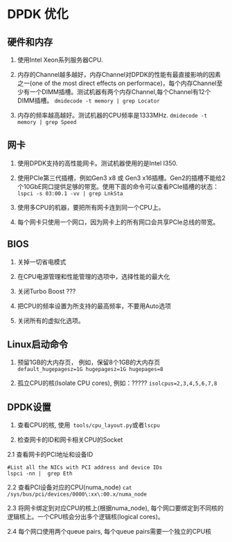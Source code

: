 # DPDK 优化

## 硬件和内存
1. 使用Intel Xeon系列服务器CPU.


2. 内存的Channel越多越好，内存Channel对DPDK的性能有最直接影响的因素之一(one of the most direct effects on performace)，每个内存Channel至少有一个DIMM插槽。测试机器有两个内存Channel,每个Channel有12个DIMM插槽。
``` dmidecode -t memory | grep Locator ```

3. 内存的频率越高越好。测试机器的CPU频率是1333MHz.
``` dmidecode -t memory | grep Speed ```

## 网卡

1. 使用DPDK支持的高性能网卡。测试机器使用的是Intel I350.

2. 使用PCIe第三代插槽，例如Gen3 x8 或 Gen3 x16插槽。Gen2的插槽不能给2个10GbE网口提供足够的带宽。使用下面的命令可以查看PCIe插槽的状态：
``` lspci -s 03:00.1 -vv | grep LnkSta ```

3. 使用多CPU的机器，要把所有网卡连到同一个CPU上。

4. 每个网卡只使用一个网口，因为网卡上的所有网口会共享PCIe总线的带宽。

## BIOS

1. 关掉一切省电模式

2. 在CPU电源管理和性能管理的选项中，选择性能的最大化

3. 关闭Turbo Boost ???

4. 把CPU的频率设置为所支持的最高频率，不要用Auto选项

5. 关闭所有的虚拟化选项。

## Linux启动命令

1. 预留1GB的大内存页， 例如，保留8个1GB的大内存页
``` default_hugepagesz=1G hugepagesz=1G hugepages=8 ```

2. 孤立CPU的核(Isolate CPU cores), 例如：?????
``` isolcpus=2,3,4,5,6,7,8 ```

## DPDK设置

1. 查看CPU的核, 使用``` tools/cpu_layout.py```或者```lscpu```

2. 检查网卡的ID和网卡相关CPU的Socket

2.1 查看网卡的PCI地址和设备ID
```
#List all the NICs with PCI address and device IDs
lspci -nn |  grep Eth
```

2.2 查看PCI设备对应的CPU(numa_node)
``` cat /sys/bus/pci/devices/0000\:xx\:00.x/numa_node ```

2.3 将网卡绑定到对应CPU的核上(根据numa_node), 每个网口要绑定到不同核的逻辑核上。一个CPU核会分出多个逻辑核(logical cores)。

2.4 每个网口使用两个queue pairs, 每个queue pairs需要一个独立的CPU核
